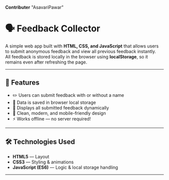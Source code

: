 **Contributer** "AsavariPawar"
# 🗣️ Feedback Collector

A simple web app built with **HTML, CSS, and JavaScript** that allows users to submit anonymous feedback and view all previous feedback instantly.  
All feedback is stored locally in the browser using **localStorage**, so it remains even after refreshing the page.

---

## 🚀 Features
- ✏️ Users can submit feedback with or without a name  
- 💾 Data is saved in browser local storage  
- 🧾 Displays all submitted feedback dynamically  
- 🧡 Clean, modern, and mobile-friendly design  
- ⚡ Works offline — no server required!

---

## 🛠️ Technologies Used
- **HTML5** — Layout  
- **CSS3** — Styling & animations  
- **JavaScript (ES6)** — Logic & local storage handling  

---


